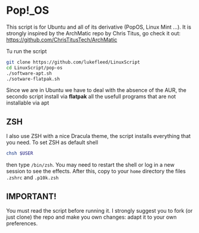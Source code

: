 # Pop!_OS

This script is for Ubuntu and all of its derivative (PopOS, Linux Mint ...). It is strongly inspired by the ArchMatic repo by Chris Titus, go check it out: https://github.com/ChrisTitusTech/ArchMatic

Tu run the script

```bash
git clone https://github.com/lukefleed/LinuxScript
cd LinuxScript/pop-os
./software-apt.sh
./sotware-flatpak.sh
```
Since we are in Ubuntu we have to deal with the absence of the AUR, the secondo script install via **flatpak** all the usefull programs that are not installable via apt


## ZSH
I also use ZSH with a nice Dracula theme, the script installs everything that you need. To set ZSH as default shell 

```bash
chsh $USER
```
then type `/bin/zsh`. You may need to restart the shell or log in a new session to see the effects. After this, copy to your `home` directory the files `.zshrc` and `.p10k.zsh`


## IMPORTANT!

You must read the script before running it. I strongly suggest you to fork (or just clone) the repo and make you own changes: adapt it to your own preferences.
